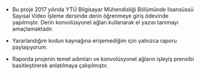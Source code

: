 * Bu proje 2017 yılında YTÜ Bilgisayar Mühendisliği Bölümünde lisansüssü Sayısal Video İşleme dersinde derin öğrenmeye giriş ödevinde yapılmıştır. 
Derin konvolüsyonel ağları kullanarak el yazısı tanımayı amaçlamaktadır. 

* Yararlandığım kodun kaynağına erişemediğim için yalnızca raporu paylaşıyorum. 

* Raporda projenin temel adımları ve konvolüsyonel ağların işleyiş prensibi basitleştirerek anlatılmaya çalışılmıştır. 